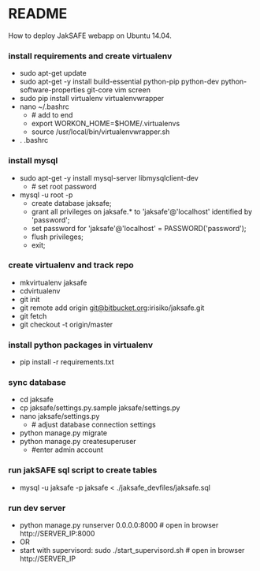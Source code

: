 # README #

How to deploy JakSAFE webapp on Ubuntu 14.04.

### install requirements and create virtualenv ###

* sudo apt-get update
* sudo apt-get -y install build-essential python-pip python-dev python-software-properties git-core vim screen
* sudo pip install virtualenv virtualenvwrapper
* nano ~/.bashrc
    * \# add to end
    * export WORKON_HOME=$HOME/.virtualenvs
    * source /usr/local/bin/virtualenvwrapper.sh
* . .bashrc

### install mysql ###

* sudo apt-get -y install mysql-server libmysqlclient-dev
    * \# set root password
* mysql -u root -p
    * create database jaksafe;
    * grant all privileges on jaksafe.* to 'jaksafe'@'localhost' identified by 'password';
    * set password for 'jaksafe'@'localhost' = PASSWORD('password');
    * flush privileges;
    * exit;

### create virtualenv and track repo ###

* mkvirtualenv jaksafe
* cdvirtualenv
* git init
* git remote add origin git@bitbucket.org:irisiko/jaksafe.git
* git fetch
* git checkout -t origin/master

### install python packages in virtualenv ###

* pip install -r requirements.txt

### sync database ###

* cd jaksafe
* cp jaksafe/settings.py.sample jaksafe/settings.py
* nano jaksafe/settings.py
    * \# adjust database connection settings
* python manage.py migrate
* python manage.py createsuperuser
    * \#enter admin account

### run jakSAFE sql script to create tables ###

* mysql -u jaksafe -p jaksafe < ./jaksafe_devfiles/jaksafe.sql

### run dev server ###

* python manage.py runserver 0.0.0.0:8000 \# open in browser http://SERVER_IP:8000
* OR
* start with supervisord: sudo ./start_supervisord.sh \# open in browser http://SERVER_IP